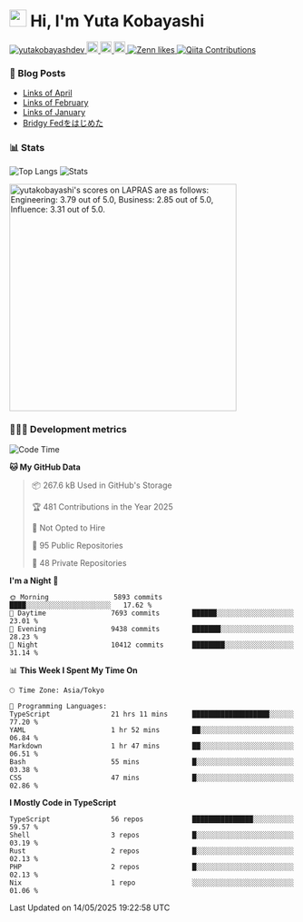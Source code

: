 <h1><img src="https://emojis.slackmojis.com/emojis/images/1613942336/14158/balloons.gif?1613942336" width="30"/> Hi, I'm Yuta Kobayashi</h1>

<p align="left"> 
  <a href="https://github.com/yutakobayashidev/yutakobayashidev/">
    <img src="https://komarev.com/ghpvc/?username=yutakobayashdev" alt="yutakobayashdev" />
  </a>
  <a href="https://mastodon.social/@yutakobayashi">
    <img height="20" src="https://img.shields.io/mastodon/follow/107202517736161782?domain=https%3A%2F%2Fmastodon.social&label=Mastodon&logo=mastodon&style=plastic" />
  </a>
  <a href="https://github.com/yutakobayashidev">
    <img height="20" src="https://img.shields.io/github/followers/yutakobayashidev?label=follow&logo=github&style=flat" />
  </a>
  <a href="https://www.reddit.com/user/yutakobayashi">
    <img height="20" src="https://img.shields.io/reddit/user-karma/combined/yutakobayashi?label=Reddit&logo=reddit&style=flat" />
  </a>
  <a href="https://zenn.dev/yutakobayashi">
    <img src="https://badgen.org/img/zenn/yutakobayashi/likes?style=plastic" alt="Zenn likes" />
  </a>
  <a href="https://qiita.com/yutakobayashi">
    <img src="https://badgen.org/img/qiita/yutakobayashi/contributions?style=plastic" alt="Qiita Contributions" />
  </a>
</p>

### 📕 Blog Posts

<!-- BLOG-POST-LIST:START -->
- [Links of April](https://yutakobayashi.dev/blog/2025-04/)
- [Links of February](https://yutakobayashi.dev/blog/2025-02/)
- [Links of January](https://yutakobayashi.dev/blog/2025-01/)
- [Bridgy Fedをはじめた](https://yutakobayashi.dev/blog/bridgy-fed/)
<!-- BLOG-POST-LIST:END -->

### 📊 Stats

![Top Langs](https://github-readme-stats.vercel.app/api/top-langs/?username=yutakobayashidev)
![Stats](https://github-readme-stats.vercel.app/api?username=yutakobayashidev&count_private=true&show_icons=true&line_height=40)

<!--START_SECTION:lapras-card-->
<p ><a href="https://lapras.com/public/yutakobayashi" target="_blank" rel="noopener noreferrer"><img alt="yutakobayashi's scores on LAPRAS are as follows: Engineering: 3.79 out of 5.0, Business: 2.85 out of 5.0, Influence: 3.31 out of 5.0." src="https://lapras-card-generator.vercel.app/api/svg?e=3.79&b=2.85&i=3.31&b1=%23020e27&b2=%230e5593&i1=%2303102f&i2=%231688bf&l=en" width="400" ></a></p>
<!--END_SECTION:lapras-card-->

### 👩🏻‍💻 Development metrics

<!--START_SECTION:waka-->
![Code Time](http://img.shields.io/badge/Code%20Time-3%2C695%20hrs%2010%20mins-blue)

**🐱 My GitHub Data** 

> 📦 267.6 kB Used in GitHub's Storage 
 > 
> 🏆 481 Contributions in the Year 2025
 > 
> 🚫 Not Opted to Hire
 > 
> 📜 95 Public Repositories 
 > 
> 🔑 48 Private Repositories 
 > 
**I'm a Night 🦉** 

```text
🌞 Morning                5893 commits        ████░░░░░░░░░░░░░░░░░░░░░   17.62 % 
🌆 Daytime                7693 commits        ██████░░░░░░░░░░░░░░░░░░░   23.01 % 
🌃 Evening                9438 commits        ███████░░░░░░░░░░░░░░░░░░   28.23 % 
🌙 Night                  10412 commits       ████████░░░░░░░░░░░░░░░░░   31.14 % 
```


📊 **This Week I Spent My Time On** 

```text
🕑︎ Time Zone: Asia/Tokyo

💬 Programming Languages: 
TypeScript               21 hrs 11 mins      ███████████████████░░░░░░   77.20 % 
YAML                     1 hr 52 mins        ██░░░░░░░░░░░░░░░░░░░░░░░   06.84 % 
Markdown                 1 hr 47 mins        ██░░░░░░░░░░░░░░░░░░░░░░░   06.51 % 
Bash                     55 mins             █░░░░░░░░░░░░░░░░░░░░░░░░   03.38 % 
CSS                      47 mins             █░░░░░░░░░░░░░░░░░░░░░░░░   02.86 % 
```

**I Mostly Code in TypeScript** 

```text
TypeScript               56 repos            ███████████████░░░░░░░░░░   59.57 % 
Shell                    3 repos             █░░░░░░░░░░░░░░░░░░░░░░░░   03.19 % 
Rust                     2 repos             █░░░░░░░░░░░░░░░░░░░░░░░░   02.13 % 
PHP                      2 repos             █░░░░░░░░░░░░░░░░░░░░░░░░   02.13 % 
Nix                      1 repo              ░░░░░░░░░░░░░░░░░░░░░░░░░   01.06 % 
```




 Last Updated on 14/05/2025 19:22:58 UTC
<!--END_SECTION:waka-->
